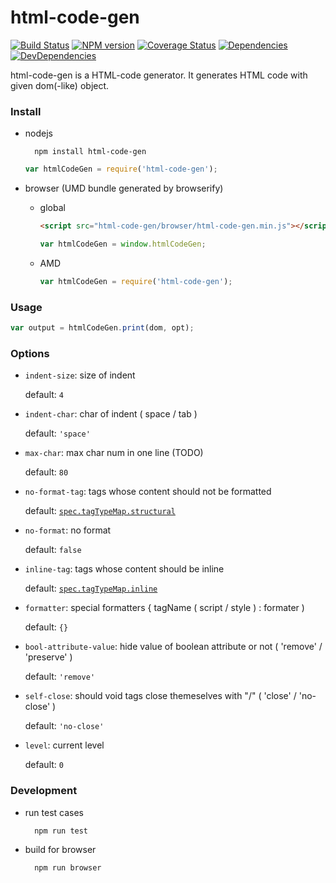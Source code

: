html-code-gen
========

[![Build Status](https://img.shields.io/travis/ecomfe/html-code-gen.svg?style=flat)](http://travis-ci.org/ecomfe/html-code-gen)
[![NPM version](https://img.shields.io/npm/v/html-code-gen.svg?style=flat)](https://www.npmjs.com/package/html-code-gen)
[![Coverage Status](https://img.shields.io/coveralls/ecomfe/html-code-gen.svg?style=flat)](https://coveralls.io/r/ecomfe/html-code-gen)
[![Dependencies](https://img.shields.io/david/ecomfe/html-code-gen.svg?style=flat)](https://david-dm.org/ecomfe/html-code-gen)
[![DevDependencies](https://img.shields.io/david/dev/ecomfe/html-code-gen.svg?style=flat)](https://david-dm.org/ecomfe/html-code-gen)


html-code-gen is a HTML-code generator. It generates HTML code with given dom(-like) object.

### Install

* nodejs

		npm install html-code-gen


	```javascript
	var htmlCodeGen = require('html-code-gen');
	```

* browser (UMD bundle generated by browserify)

	* global

		```html
		<script src="html-code-gen/browser/html-code-gen.min.js"></script>
		```

		```javascript
		var htmlCodeGen = window.htmlCodeGen;
		```

	* AMD

		```javascript
		var htmlCodeGen = require('html-code-gen');
		```

### Usage

```javascript
var output = htmlCodeGen.print(dom, opt);
```

### Options

* `indent-size`: size of indent

	default: `4`

* `indent-char`: char of indent ( space / tab )

	default: `'space'`

* `max-char`: max char num in one line (TODO)

	default: `80`

* `no-format-tag`: tags whose content should not be formatted

	default: [`spec.tagTypeMap.structural`](./lib/spec.js#L26)

* `no-format`: no format

	default: `false`

* `inline-tag`: tags whose content should be inline

	default: [`spec.tagTypeMap.inline`](./lib/spec.js#L25)

* `formatter`: special formatters { tagName ( script / style ) : formater )

	default: `{}`

* `bool-attribute-value`: hide value of boolean attribute or not ( 'remove' / 'preserve' )

	default: `'remove'`

* `self-close`: should void tags close themeselves with "/" ( 'close' / 'no-close' )

	default: `'no-close'`

* `level`: current level

	default: `0`

### Development

* run test cases

		npm run test

* build for browser

		npm run browser
